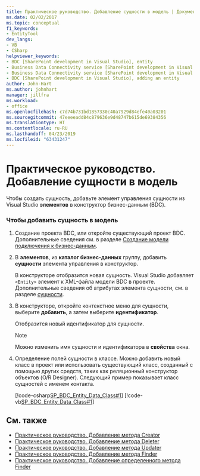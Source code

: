 ```yaml
---
title: Практическое руководство. Добавление сущности в модель | Документация Майкрософт
ms.date: 02/02/2017
ms.topic: conceptual
f1_keywords:
- EntityTool
dev_langs:
- VB
- CSharp
helpviewer_keywords:
- BDC [SharePoint development in Visual Studio], entity
- Business Data Connectivity service [SharePoint development in Visual Studio], adding an entity
- Business Data Connectivity service [SharePoint development in Visual Studio], entity
- BDC [SharePoint development in Visual Studio], adding an entity
author: John-Hart
ms.author: johnhart
manager: jillfra
ms.workload:
- office
ms.openlocfilehash: c7d74b731bd1857330c40a7929d84efe40a03201
ms.sourcegitcommit: 47eeeeadd84c879636e9d48747b615de69384356
ms.translationtype: HT
ms.contentlocale: ru-RU
ms.lasthandoff: 04/23/2019
ms.locfileid: "63431247"
---
```

# <a name="how-to-add-an-entity-to-a-model"></a>Практическое руководство. Добавление сущности в модель
  Чтобы создать сущность, добавьте элемент управления сущности из Visual Studio **элементов** в конструктор бизнес-данным (BDC).

### <a name="to-add-an-entity-to-the-model"></a>Чтобы добавить сущность в модель

1. Создание проекта BDC, или откройте существующий проект BDC. Дополнительные сведения см. в разделе [Создание модели подключения к бизнес-данным](../sharepoint/creating-a-business-data-connectivity-model.md).

2. В **элементов**, из **каталог бизнес-данных** группу, добавить **сущности** элемента управления в конструктор.

     В конструкторе отобразится новая сущность. Visual Studio добавляет `<Entity>` элемент к XML-файла модели BDC в проекте. Дополнительные сведения об атрибутах элемента сущности, см. в разделе [сущности](http://go.microsoft.com/fwlink/?LinkId=169296).

3. В конструкторе, откройте контекстное меню для сущности, выберите **добавить**, а затем выберите **идентификатор**.

     Отобразится новый идентификатор для сущности.

    > [!NOTE]
    > Можно изменить имя сущности и идентификатора в **свойства** окна.

4. Определение полей сущности в классе. Можно добавить новый класс в проект или использовать существующий класс, созданный с помощью других средств, таких как реляционный конструктор объектов (O/R Designer). Следующий пример показывает класс сущностей с именем контакта.

     [!code-csharp[SP_BDC_Entity_Data_Class#1](../sharepoint/codesnippet/CSharp/sp_bdc_entity_data_class/bdcmodel1/contact.cs#1)]
     [!code-vb[SP_BDC_Entity_Data_Class#1](../sharepoint/codesnippet/VisualBasic/sp_bdc_entity_data_class/bdcmodel1/contact.vb#1)]

## <a name="see-also"></a>См. также
- [Практическое руководство. Добавление метода Creator](../sharepoint/how-to-add-a-creator-method.md)
- [Практическое руководство. Добавление метода Deleter](../sharepoint/how-to-add-a-deleter-method.md)
- [Практическое руководство. Добавление метода Updater](../sharepoint/how-to-add-an-updater-method.md)
- [Практическое руководство. Добавление метода Finder](../sharepoint/how-to-add-a-finder-method.md)
- [Практическое руководство. Добавление определенного метода Finder](../sharepoint/how-to-add-a-specific-finder-method.md)

